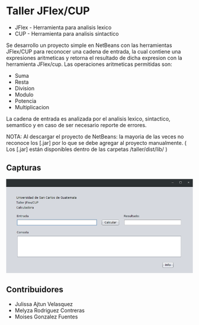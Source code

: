 # Taller JFlex/CUP

* JFlex - Herramienta para analisis lexico 
* CUP   - Herramienta para analisis sintactico

Se desarrollo un proyecto simple en NetBeans con las herramientas JFlex/CUP para reconocer una cadena de entrada, la cual contiene una expresiones aritmeticas y retorna el resultado de dicha expresion con la herramienta JFlex/cup. Las operaciones aritmeticas permitidas son:

* Suma 
* Resta
* Division
* Modulo
* Potencia
* Multiplicacion

La cadena de entrada es analizada por el analisis lexico, sintactico, semantico y en caso de ser necesario reporte de errores.

NOTA: Al descargar el proyecto de NetBeans: la mayoria de las veces no reconoce los [.jar] por lo que se debe agregar al proyecto manualmente. ( Los [.jar] están disponibles dentro de las carpetas /taller/dist/lib/ )

## Capturas

![Alt text](/captura.png?raw=true "")


## Contribuidores
* Julissa Ajtun Velasquez
* Melyza Rodriguez Contreras 
* Moises Gonzalez Fuentes
